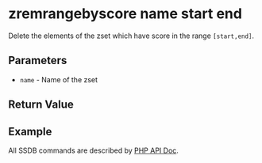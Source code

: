# zremrangebyscore name start end

Delete the elements of the zset which have score in the range `[start,end]`.

## Parameters

* `name` - Name of the zset

## Return Value

## Example

All SSDB commands are described by [PHP API Doc](https://ssdb.io/docs/php/).
